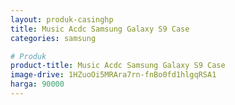 ```yaml
---
layout: produk-casinghp
title: Music Acdc Samsung Galaxy S9 Case
categories: samsung

# Produk
product-title: Music Acdc Samsung Galaxy S9 Case
image-drive: 1HZuoOi5MRAra7rn-fnBo0fd1hlgqRSA1
harga: 90000
---
```

